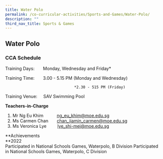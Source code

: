 ```yaml
---
title: Water Polo
permalink: /co-curricular-activities/Sports-and-Games/Water-Polo/
description: ""
third_nav_title: Sports & Games
---
```

## Water Polo

  

### CCA Schedule
Training Days:       Monday, Wednesday and Friday\*  

Training Time:       3.00 - 5.15 PM (Monday and Wednesday) 

                                   *2.30 - 515 PM (Friday)

Training Venue:     SAV Swimming Pool 

[](mailto:lye_shi-mei@moe.edu.sg)

**Teachers-in-Charge**

1.  Mr Ng Eu Khim           [ng\_eu\_khim@moe.edu.sg](mailto:ng_eu_khim@moe.edu.sg)
2.  Ms Carmen Chan       [chan\_jiamin\_carmen@moe.edu.sg](mailto:chan_jiamin_carmen@moe.edu.sg)  
3.  Ms Veronica Lye         [lye\_shi-mei@moe.edu.sg](mailto:lye_shi-mei@moe.edu.sg)

  
**Achievements  
**2022  
Participated in National Schools Games, Waterpolo, B Division Participated in National Schools Games, Waterpolo, C Division